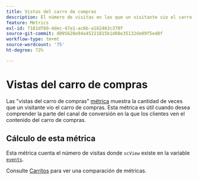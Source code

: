 ```yaml
---
title: Vistas del carro de compras
description: El número de visitas en las que un visitante vio el carro de compras.
feature: Metrics
exl-id: f181df60-4dec-47a1-ac6b-a162463c370f
source-git-commit: d095628e94a45221815b1d08e35132de09f5ed8f
workflow-type: tm+mt
source-wordcount: '75'
ht-degree: 72%

---
```


# Vistas del carro de compras

Las &quot;vistas del carro de compras&quot; [métrica](overview.md) muestra la cantidad de veces que un visitante vio el carro de compras. Esta métrica es útil cuando desea comprender la parte del canal de conversión en la que los clientes ven el contenido del carro de compras.

## Cálculo de esta métrica

Esta métrica cuenta el número de visitas donde `scView` existe en la variable [`events`](/help/implement/vars/page-vars/events/events-overview.md).

Consulte [Carritos](carts.md) para ver una comparación de métricas.
